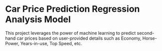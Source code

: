 # Car Price Prediction Regression Analysis Model
 This project leverages the power of machine learning to predict second-hand car prices based on user-provided details such as Economy, Horse-Power, Years-in-use, Top Speed, etc.

